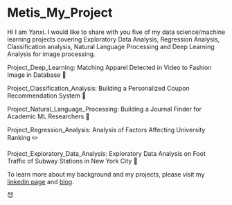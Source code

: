 # Metis_My_Project 

Hi I am Yanxi.  I would like to share with you five of my data science/machine learning projects covering Exploratory Data Analysis, Regression Analysis, Classification analysis, Natural Language Processing and Deep Learning Analysis for image processing.

Project_Deep_Learning: Matching Apparel Detected in Video to Fashion Image in Database :shirt:

Project_Classification_Analysis: Building a Personalized Coupon Recommendation System :gift:

Project_Natural_Language_Processing: Building a Journal Finder for Academic ML Researchers :closed_book:

Project_Regression_Analysis: Analysis of Factors Affecting University Ranking :pencil2:

Project_Exploratory_Data_Analysis: Exploratory Data Analysis on Foot Traffic of Subway Stations in New York City :station:

To learn more about my background and my projects, please visit my [linkedin page](https://www.linkedin.com/in/yanxi-lu) and [blog](https://yanxilu.weebly.com/).

:smiling_imp:
